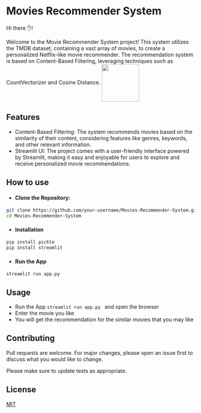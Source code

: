 
# Movies Recommender System
Hi there ✋!

Welcome to the Movie Recommender System project! This system utilizes the TMDB dataset, containing a vast array of movies, to create a personalized Netflix-like movie recommender. The recommendation system is based on Content-Based Filtering, leveraging techniques such as CountVectorizer and Cosine Distance.
<a href="URL_REDIRECT" target="blank"><img align="center" src="URL_TO_YOUR_IMAGE" height="100" /></a>
## Features
- Content-Based Filtering: The system recommends movies based on the similarity of their content, considering features like genres, keywords, and other relevant information.
- Streamlit UI: The project comes with a user-friendly interface powered by Streamlit, making it easy and enjoyable for users to explore and receive personalized movie recommendations.

## How to use 
* #### Clone the Repository:
```bash
git clone https://github.com/your-username/Movies-Recommender-System.git
cd Movies-Recommender-System
```
* #### Installation
```bash
pip install pickle
pip install streamlit
```
* #### Run the App
```
streamlit run app.py
```
## Usage
* Run the App ```streamlit run app.py ``` and open the browser
* Enter the movie you like
* You will get the recommendation for the similar movies that you may like

## Contributing

Pull requests are welcome. For major changes, please open an issue first
to discuss what you would like to change.

Please make sure to update tests as appropriate.

## License

[MIT](https://choosealicense.com/licenses/mit/)
